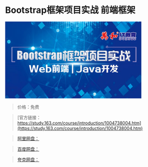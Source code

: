 # Bootstrap框架项目实战 前端框架

![img](../../../assets/study163/free/4176A003082F952029BF9C7E9C0F456F.jpg)

> 价格：免费

> [官方链接：https://study.163.com/course/introduction/1004738004.htm](https://study.163.com/course/introduction/1004738004.htm)

> [阿里网盘：]()

> [百度网盘：]()

> [夸克网盘：]()
